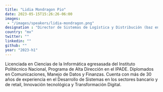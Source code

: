 ```yaml
---
title: "Lidia Mondragon Pio"
date: 2023-05-15T15:26:26-06:00
images: 
 - "/images/speakers/lidia-mondragon.png"
designation : "Director de Sistemas de Logística y Distribución (baz entregas)"
country: "mx"
twitter: ""
linkedin: ""
github: ""
year: "2023-h1"
---
```


Licenciada en Ciencias de la Informática egresasada del Instituto Politécnico Nacional, Programa de Alta Dirección en el IPADE.  Diplomados en Comunicaciones, Manejo de Datos y Finanzas. Cuenta con más de 30 años de experiencia en el Desarrollo de Sistemas en los sectores bancario y de retail, Innovación tecnológica y Transformación Digital.